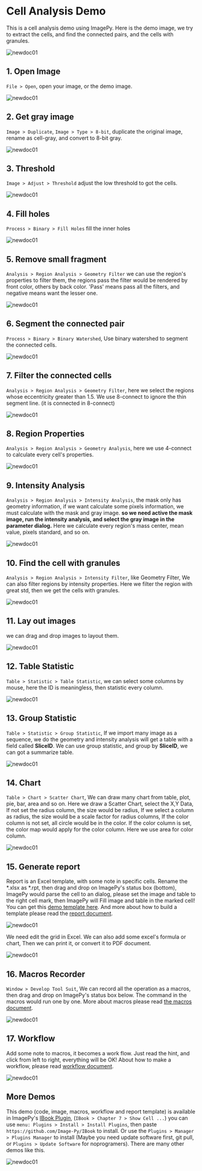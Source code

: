 # Cell Analysis Demo

This is a cell analysis demo using ImagePy. Here is the demo image, we try to extract the cells, and find the connected pairs, and the cells with granules.

![newdoc01](http://idoc.imagepy.org/cell/cell.jpg)

## 1. Open Image

`File > Open`, open your image, or the demo image.

![newdoc01](http://idoc.imagepy.org/cell/01.png)

## 2. Get gray image

`Image > Duplicate`, `Image > Type > 8-bit`, duplicate the original image, rename as cell-gray, and convert to 8-bit gray.

![newdoc01](http://idoc.imagepy.org/cell/02.png)

## 3. Threshold

`Image > Adjust > Threshold` adjust the low threshold to got the cells.

![newdoc01](http://idoc.imagepy.org/cell/03.png)

## 4. Fill holes

`Process > Binary > Fill Holes` fill the inner holes

![newdoc01](http://idoc.imagepy.org/cell/04.png)

## 5. Remove small fragment

`Analysis > Region Analysis > Geometry Filter` we can use the region's properties to filter them, the regions pass the filter would be rendered by front color, others by back color. 'Pass' means pass all the filters, and negative means want the lesser one.

![newdoc01](http://idoc.imagepy.org/cell/05.png)

## 6. Segment the connected pair

`Process > Binary > Binary Watershed`, Use binary watershed to segment the connected cells.

![newdoc01](http://idoc.imagepy.org/cell/06.png)

## 7. Filter the connected cells

`Analysis > Region Analysis > Geometry Filter`, here we select the regions whose eccentricity greater than 1.5. We use 8-connect to ignore the thin segment line. (it is connected in 8-connect)

![newdoc01](http://idoc.imagepy.org/cell/07.png)

## 8. Region Properties

`Analysis > Region Analysis > Geometry Analysis`, here we use 4-connect to calculate every cell's properties.

![newdoc01](http://idoc.imagepy.org/cell/08.png)

## 9. Intensity Analysis

`Analysis > Region Analysis > Intensity Analysis`, the mask only has geometry information, if we want calculate some pixels information, we must calculate with the mask and gray image. **so we need active the mask image, run the intensity analysis, and select the gray image in the parameter dialog.** Here we calculate every region's mass center, mean value, pixels standard, and so on.

![newdoc01](http://idoc.imagepy.org/cell/09.png)

## 10. Find the cell with granules

`Analysis > Region Analysis > Intensity Filter`, like Geometry Filter, We can also filter regions by intensity properties. Here we filter the region with great std, then we get the cells with granules.

![newdoc01](http://idoc.imagepy.org/cell/10.png)

## 11. Lay out images

we can drag and drop images to layout them.

![newdoc01](http://idoc.imagepy.org/cell/11.png)

## 12. Table Statistic

`Table > Statistic > Table Statistic`, we can select some columns by mouse, here the ID is meaningless, then statistic every column.

![newdoc01](http://idoc.imagepy.org/cell/12.png)

## 13. Group Statistic

`Table > Statistic > Group Statistic`, If we import many image as a sequence, we do the geometry and intensity analysis will get a table with a field called **SliceID**. We can use group statistic, and group by **SliceID**, we can got a summarize table.

![newdoc01](http://idoc.imagepy.org/cell/13.png)

## 14. Chart

`Table > Chart > Scatter Chart`, We can draw many chart from table, plot, pie, bar, area and so on. Here we draw a Scatter Chart, select the X,Y Data, If not set the radius column, the size would be radius, If we select a column as radius, the size would be a scale factor for radius columns, If the color column is not set, all circle would be in the color. If the color column is set, the color map would apply for the color column. Here we use area for color column.

![newdoc01](http://idoc.imagepy.org/cell/14.png)

## 15. Generate report

Report is an Excel template, with some note in specific cells. Rename the *.xlsx as *.rpt, then drag and drop on ImagePy's status box (bottom), ImagePy would parse the cell to an dialog, please set the image and table to the right cell mark, then ImagePy will Fill image and table in the marked cell! You can get this [demo template here](https://github.com/Image-Py/IBook/blob/master/menus/IBook/Chapter7%20Binary-Image/Show%20Cell%20Report.rpt). And more about how to build a template please read the [report document](https://github.com/Image-Py/demoplugin/blob/master/doc/report.md).

![newdoc01](http://idoc.imagepy.org/cell/15.png)

We need edit the grid in Excel. We can also add some excel's formula or chart, Then we can print it, or convert it to PDF document.

![newdoc01](http://idoc.imagepy.org/cell/16.png)

## 16. Macros Recorder

`Window > Develop Tool Suit`, We can record all the operation as a macros, then drag and drop on ImagePy's status box below. The command in the macros would run one by one. More about macros please read [the macros document](https://github.com/Image-Py/demoplugin/blob/master/doc/macros.md).

![newdoc01](http://idoc.imagepy.org/cell/17.png)

## 17. Workflow

Add some note to macros, it becomes a work flow. Just read the hint, and click from left to right, everything will be OK! About how to make a workflow, please read [workflow document](https://github.com/Image-Py/demoplugin/blob/master/doc/workflow.md).

![newdoc01](http://idoc.imagepy.org/cell/18.png)

## More Demos

This demo (code, image, macros, workflow and report template) is available in ImagePy's [IBook Plugin](https://github.com/Image-Py/IBook), (`IBook > Chapter 7 > Show Cell ...`) you can use `menu: Plugins > Install > Install Plugins`, then paste `https://github.com/Image-Py/IBook`  to install. Or use the `Plugins > Manager > Plugins Manager` to install (Maybe you need update software first, git pull, or `Plugins > Update Software` for noprogramers). There are many other demos like this.

![newdoc01](http://idoc.imagepy.org/demoplugin/06.png)
